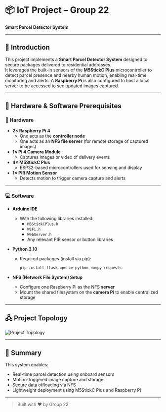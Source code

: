 # 📦 IoT Project – Group 22  
**Smart Parcel Detector System**

---

## 📝 Introduction

This project implements a **Smart Parcel Detector System** designed to secure packages delivered to residential addresses.  
It leverages the built-in sensors of the **M5StickC Plus** microcontroller to detect parcel presence and nearby human motion, enabling real-time monitoring and alerts.
A **Raspberry Pi** is also configured to host a local server to be accessed to see updated images captured.

---

## 🧰 Hardware & Software Prerequisites

### 🔧 Hardware

- **2× Raspberry Pi 4**
  - One acts as the **controller node**
  - One acts as an **NFS file server** (for remote storage of captured images)
- **1× Pi 4 Camera Module**
  - Captures images or video of delivery events
- **4× M5StickC Plus**
  - ESP32-based microcontrollers used for sensing and display
- **1× PIR Motion Sensor**
  - Detects motion to trigger camera capture and alerts

---

### 💻 Software

- **Arduino IDE**
  - With the following libraries installed:
    - `M5StickCPlus.h`
    - `WiFi.h`
    - `WebServer.h`
    - Any relevant PIR sensor or button libraries

- **Python 3.10**
  - Required packages (install via pip):
    ```bash
    pip install flask opencv-python numpy requests
    ```

- **NFS (Network File System) Setup**
  - Configure one Raspberry Pi as the NFS **server**
  - Mount the shared filesystem on the **camera Pi** to enable centralized storage

---

## 🖧 Project Topology

![Project Topology](https://github.com/user-attachments/assets/d88cc9e7-2768-42f8-b5f4-8f3e7868dd4e)

---

## 📌 Summary

This system enables:
- Real-time parcel detection using onboard sensors
- Motion-triggered image capture and storage
- Secure data offloading via NFS
- Lightweight deployment using M5StickC Plus and Raspberry Pi

---

> Built with ❤️ by Group 22  

